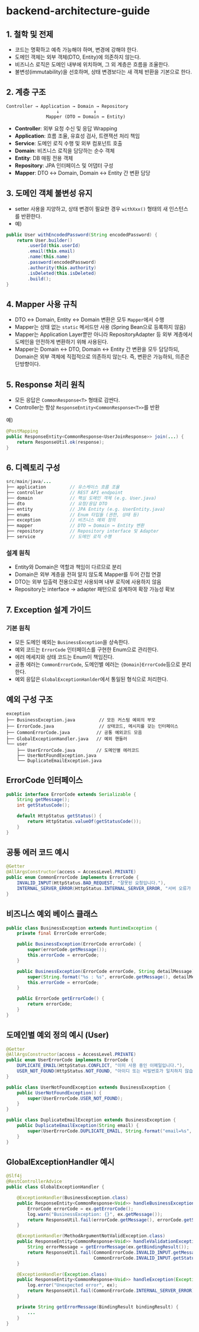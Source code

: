 # backend-architecture-guide

## 1. 철학 및 전제

- 코드는 명확하고 예측 가능해야 하며, 변경에 강해야 한다.
- 도메인 객체는 외부 객체(DTO, Entity)에 의존하지 않는다.
- 비즈니스 로직은 도메인 내부에 위치하며, 그 외 계층은 흐름을 조율한다.
- 불변성(immutability)을 선호하며, 상태 변경보다는 새 객체 반환을 기본으로 한다.


## 2. 계층 구조

```text
Controller → Application → Domain → Repository
                   ↓             ↕
               Mapper (DTO ↔ Domain ↔ Entity)
```

- **Controller**: 외부 요청 수신 및 응답 Wrapping
- **Application**: 흐름 조율, 유효성 검사, 트랜잭션 처리 책임
- **Service**: 도메인 로직 수행 및 외부 컴포넌트 호출
- **Domain**: 비즈니스 로직을 담당하는 순수 객체
- **Entity**: DB 매핑 전용 객체
- **Repository**: JPA 인터페이스 및 어댑터 구성
- **Mapper**: DTO ↔ Domain, Domain ↔ Entity 간 변환 담당

## 3. 도메인 객체 불변성 유지

- setter 사용을 지양하고, 상태 변경이 필요한 경우 `withXxx()` 형태의 새 인스턴스를 반환한다.
- 예)

```java
public User withEncodedPassword(String encodedPassword) {
    return User.builder()
        .userId(this.userId)
        .email(this.email)
        .name(this.name)
        .password(encodedPassword)
        .authority(this.authority)
        .isDeleted(this.isDeleted)
        .build();
}
```

## 4. Mapper 사용 규칙

- DTO ↔ Domain, Entity ↔ Domain 변환은 모두 `Mapper`에서 수행
- Mapper는 상태 없는 `static` 메서드만 사용 (Spring Bean으로 등록하지 않음)
- Mapper는 Application Layer뿐만 아니라 RepositoryAdapter 등 외부 계층에서 도메인을 안전하게 변환하기 위해 사용된다.
- Mapper는 Domain ↔ DTO, Domain ↔ Entity 간 변환을 모두 담당하되, Domain은 외부 객체에 직접적으로 의존하지 않는다. 즉, 변환은 가능하되, 의존은 단방향이다.

## 5. Response 처리 원칙

- 모든 응답은 `CommonResponse<T>` 형태로 감싼다.
- Controller는 항상 `ResponseEntity<CommonResponse<T>>`를 반환

예)

```java
@PostMapping
public ResponseEntity<CommonResponse<UserJoinResponse>> join(...) {
    return ResponseUtil.ok(response);
}
```

## 6. 디렉토리 구성

```java
src/main/java/...
├── application         // 유스케이스 흐름 조율
├── controller          // REST API endpoint
├── domain              // 핵심 도메인 객체 (e.g. User.java)
├── dto                 // 요청/응답 DTO
├── entity              // JPA Entity (e.g. UserEntity.java)
├── enums               // Enum 타입들 (권한, 상태 등)
├── exception           // 비즈니스 예외 정의
├── mapper              // DTO ↔ Domain ↔ Entity 변환
├── repository          // Repository interface 및 Adapter
├── service             // 도메인 로직 수행
```

### 설계 원칙

- Entity와 Domain은 역할과 책임이 다르므로 분리
- Domain은 외부 계층을 전혀 알지 않도록 Mapper를 두어 간접 연결
- DTO는 외부 입출력 전용으로만 사용되며 내부 로직에 사용하지 않음
- Repository는 interface -> adapter 패턴으로 설계하여 확장 가능성 확보


## 7. Exception 설계 가이드

### 기본 원칙

- 모든 도메인 예외는 `BusinessException`을 상속한다.
- 예외 코드는 `ErrorCode` 인터페이스를 구현한 Enum으로 관리한다.
- 에러 메세지와 상태 코드는 Enum이 책임진다.
- 공통 에러는 `CommonErrorCode`, 도메인별 에러는 `{Domain}ErrorCode`등으로 분리한다.
- 예외 응답은 `GlobalExceptionHanlder`에서 통일된 형식으로 처리한다.

## 예외 구성 구조

```text
exception
├── BusinessException.java         // 모든 커스텀 예외의 부모
├── ErrorCode.java                 // 상태코드, 메시지를 갖는 인터페이스
├── CommonErrorCode.java          // 공통 예외코드 모음
├── GlobalExceptionHandler.java   // 예외 핸들러
└── user
    ├── UserErrorCode.java        // 도메인별 에러코드
    ├── UserNotFoundException.java
    └── DuplicateEmailException.java
```


## ErrorCode 인터페이스

```java
public interface ErrorCode extends Serializable {
    String getMessage();
    int getStatusCode();

    default HttpStatus getStatus() {
        return HttpStatus.valueOf(getStatusCode());
    }
}
```

## 공통 에러 코드 예시

```java
@Getter
@AllArgsConstructor(access = AccessLevel.PRIVATE)
public enum CommonErrorCode implements ErrorCode {
    INVALID_INPUT(HttpStatus.BAD_REQUEST, "잘못된 요청입니다."),
    INTERNAL_SERVER_ERROR(HttpStatus.INTERNAL_SERVER_ERROR, "서버 오류가 발생했습니다.");
}
```

## 비즈니스 예외 베이스 클래스

```java
public class BusinessException extends RuntimeException {
    private final ErrorCode errorCode;

    public BusinessException(ErrorCode errorCode) {
        super(errorCode.getMessage());
        this.errorCode = errorCode;
    }

    public BusinessException(ErrorCode errorCode, String detailMessage) {
        super(String.format("%s : %s", errorCode.getMessage(), detailMessage));
        this.errorCode = errorCode;
    }

    public ErrorCode getErrorCode() {
        return errorCode;
    }
}
```

## 도메인별 예외 정의 예시 (User)

```java
@Getter
@AllArgsConstructor(access = AccessLevel.PRIVATE)
public enum UserErrorCode implements ErrorCode {
    DUPLICATE_EMAIL(HttpStatus.CONFLICT, "이미 사용 중인 이메일입니다."),
    USER_NOT_FOUND(HttpStatus.NOT_FOUND, "아이디 또는 비밀번호가 일치하지 않습니다");
}

```
```java
public class UserNotFoundException extends BusinessException {
    public UserNotFoundException() {
        super(UserErrorCode.USER_NOT_FOUND);
    }
}

public class DuplicateEmailException extends BusinessException {
    public DuplicateEmailException(String email) {
        super(UserErrorCode.DUPLICATE_EMAIL, String.format("email=%s", email));
    }
}
```

## GlobalExceptionHandler 예시

```java
@Slf4j
@RestControllerAdvice
public class GlobalExceptionHandler {

    @ExceptionHandler(BusinessException.class)
    public ResponseEntity<CommonResponse<Void>> handleBusinessException(BusinessException ex) {
        ErrorCode errorCode = ex.getErrorCode();
        log.warn("BusinessException: {}", ex.getMessage());
        return ResponseUtil.fail(errorCode.getMessage(), errorCode.getStatus());
    }

    @ExceptionHandler(MethodArgumentNotValidException.class)
    public ResponseEntity<CommonResponse<Void>> handleValidationExceptions(MethodArgumentNotValidException ex) {
        String errorMessage = getErrorMessage(ex.getBindingResult());
        return ResponseUtil.fail(CommonErrorCode.INVALID_INPUT.getMessage() + " : " + errorMessage,
                                 CommonErrorCode.INVALID_INPUT.getStatus());
    }

    @ExceptionHandler(Exception.class)
    public ResponseEntity<CommonResponse<Void>> handleException(Exception ex) {
        log.error("Unexpected error", ex);
        return ResponseUtil.fail(CommonErrorCode.INTERNAL_SERVER_ERROR);
    }

    private String getErrorMessage(BindingResult bindingResult) {
        ...
    }
}
```
